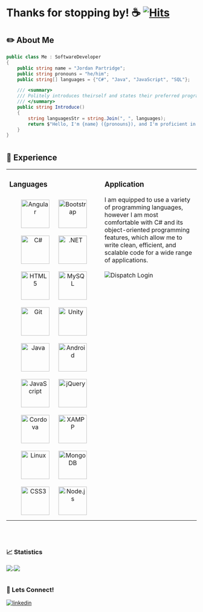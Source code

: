 <!--
    I see you! 👀

    Were you interested in what I had to say? Start a conversation with me: jordan@meetgroup.one

    Feel free to copy any of what you see for your own GitHub REAMDE.md!
    Most of what I used were templates already available from sources such as:
    https://github.com/silentsoft/hits
    https://github.com/rishavanand/github-profilinator
    https://github.com/devicons/devicon/
-->

# Thanks for stopping by! ☕ [![Hits](https://hits.sh/github.com/jPartridge96.svg?label=visits&color=e05d44)](https://hits.sh/github.com/jPartridge96/)

<!-- A brief introduction about myself -->
## ✏️ About Me
```c#
public class Me : SoftwareDeveloper
{
    public string name = "Jordan Partridge";
    public string pronouns = "he/him";
    public string[] languages = {"C#", "Java", "JavaScript", "SQL"};

    /// <summary>
    /// Politely introduces theirself and states their preferred programming languages
    /// </summary>
    public string Introduce() 
    {
        string languagesStr = string.Join(", ", languages);
        return $"Hello, I'm {name} ({pronouns}), and I'm proficient in {languagesStr}.";
    }
}
```

<!-- Programming languages I know and where I excel -->
#
## 💼 Experience
<table>
<tr>
<td valign="top" width="50%">

### Languages
<div align="center">  
<a href="https://angular.io/" target="_blank"><img style="margin: 10px" src="https://profilinator.rishav.dev/skills-assets/angularjs-original.svg" alt="Angular" height="75" /></a>  
<a href="https://getbootstrap.com/docs/3.4/javascript/" target="_blank"><img style="margin: 10px" src="https://profilinator.rishav.dev/skills-assets/bootstrap-plain.svg" alt="Bootstrap" height="75" /></a>  
<a href="https://docs.microsoft.com/en-us/dotnet/csharp/" target="_blank"><img style="margin: 10px" src="https://profilinator.rishav.dev/skills-assets/csharp-original.svg" alt="C#" height="75" /></a>  
<a href="https://dotnet.microsoft.com/download/dotnet-framework" target="_blank"><img style="margin: 10px" src="https://profilinator.rishav.dev/skills-assets/dot-net-original-wordmark.svg" alt=".NET" height="75" /></a>  
<a href="https://en.wikipedia.org/wiki/HTML5" target="_blank"><img style="margin: 10px" src="https://profilinator.rishav.dev/skills-assets/html5-original-wordmark.svg" alt="HTML5" height="75" /></a>  
<a href="https://www.mysql.com/" target="_blank"><img style="margin: 10px" src="https://profilinator.rishav.dev/skills-assets/mysql-original-wordmark.svg" alt="MySQL" height="75" /></a>  
<a href="https://github.com/" target="_blank"><img style="margin: 10px" src="https://profilinator.rishav.dev/skills-assets/git-scm-icon.svg" alt="Git" height="75" /></a>  
<a href="https://unity.com/" target="_blank"><img style="margin: 10px" src="https://profilinator.rishav.dev/skills-assets/unity.png" alt="Unity" height="75" /></a>  
<a href="https://www.java.com/" target="_blank"><img style="margin: 10px" src="https://profilinator.rishav.dev/skills-assets/java-original-wordmark.svg" alt="Java" height="75" /></a>  
<a href="https://www.android.com/intl/en_in/" target="_blank"><img style="margin: 10px" src="https://profilinator.rishav.dev/skills-assets/android-original-wordmark.svg" alt="Android" height="75" /></a>  
<a href="https://www.javascript.com/" target="_blank"><img style="margin: 10px" src="https://profilinator.rishav.dev/skills-assets/javascript-original.svg" alt="JavaScript" height="75" /></a>  
<a href="https://jquery.com/" target="_blank"><img style="margin: 10px" src="https://profilinator.rishav.dev/skills-assets/jquery.png" alt="jQuery" height="75" /></a>  
<a href="https://www.cordova.apache.org/" target="_blank"><img style="margin: 10px" src="https://profilinator.rishav.dev/skills-assets/cordova.png" alt="Cordova" height="75" /></a>  
<a href="https://www.apachefriends.org/" target="_blank"><img style="margin: 10px" src="https://profilinator.rishav.dev/skills-assets/xampp.png" alt="XAMPP" height="75" /></a>  
<a href="https://www.linux.org/" target="_blank"><img style="margin: 10px" src="https://profilinator.rishav.dev/skills-assets/linux-original.svg" alt="Linux" height="75" /></a>  
<a href="https://www.mongodb.com/" target="_blank"><img style="margin: 10px" src="https://profilinator.rishav.dev/skills-assets/mongodb-original-wordmark.svg" alt="MongoDB" height="75" /></a>  
<a href="https://www.w3schools.com/css/" target="_blank"><img style="margin: 10px" src="https://profilinator.rishav.dev/skills-assets/css3-original-wordmark.svg" alt="CSS3" height="75" /></a>  
<a href="https://nodejs.org/" target="_blank"><img style="margin: 10px" src="https://profilinator.rishav.dev/skills-assets/nodejs-original-wordmark.svg" alt="Node.js" height="75" /></a>  
</div>
</td>

<td valign="top" width="50%">

### Application
I am equipped to use a variety of programming languages, however I am most comfortable with C# and its object-oriented programming features, which allow me to write clean, efficient, and scalable code for a wide range of applications.
&nbsp;
<img src="https://i.imgur.com/yl3TsX3.png" align="center" alt="Dispatch Login" max-width="100%" style="padding-top: 20px"/>
</td>
</tr>
</table>
<br/>


<!-- GitHub Statistics -->
#
### 📈 Statistics
<a href="https://github.com/jPartridge96">
<img align="center" src="https://streak-stats.demolab.com?user=jPartridge96&theme=dark" />
</a>

<a href="https://github.com/jPartridge96">
<img align="center" src="https://github-readme-stats.vercel.app/api/top-langs/?username=anuraghazra&theme=dark&layout=compact" />
</a>

<!-- Social Media Outlets -->
#
### 🔗 Lets Connect!
<div>
<a href="https://www.linkedin.com/in/j-par" target="_blank">
<img src=https://img.shields.io/badge/linkedin-%231E77B5.svg?&style=for-the-badge&logo=linkedin&logoColor=white alt=linkedin style="margin-bottom: 5px;" />
</a>  
</div>  